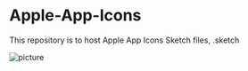 # Apple-App-Icons
This repository is to host Apple App Icons Sketch files, .sketch

![picture](https://cdn.dribbble.com/users/4311202/screenshots/10285104/media/62e05fe6ea69d62ac01bdd36af516f7b.jpg)
